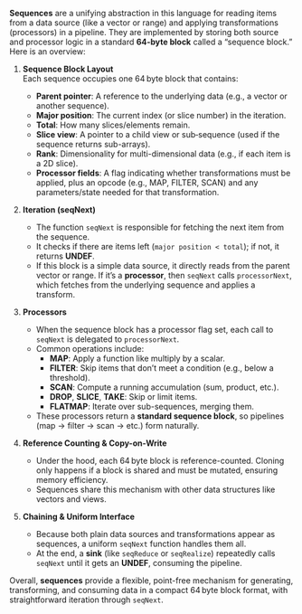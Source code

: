 **Sequences** are a unifying abstraction in this language for reading items from a data source (like a vector or range) and applying transformations (processors) in a pipeline. They are implemented by storing both source and processor logic in a standard **64-byte block** called a “sequence block.” Here is an overview:

1. **Sequence Block Layout**  
   Each sequence occupies one 64 byte block that contains:
   - **Parent pointer**: A reference to the underlying data (e.g., a vector or another sequence).  
   - **Major position**: The current index (or slice number) in the iteration.  
   - **Total**: How many slices/elements remain.  
   - **Slice view**: A pointer to a child view or sub‐sequence (used if the sequence returns sub-arrays).  
   - **Rank**: Dimensionality for multi-dimensional data (e.g., if each item is a 2D slice).  
   - **Processor fields**: A flag indicating whether transformations must be applied, plus an opcode (e.g., MAP, FILTER, SCAN) and any parameters/state needed for that transformation.

2. **Iteration (seqNext)**  
   - The function `seqNext` is responsible for fetching the next item from the sequence.  
   - It checks if there are items left (`major position < total`); if not, it returns **UNDEF**.  
   - If this block is a simple data source, it directly reads from the parent vector or range. If it’s a **processor**, then `seqNext` calls `processorNext`, which fetches from the underlying sequence and applies a transform.

3. **Processors**  
   - When the sequence block has a processor flag set, each call to `seqNext` is delegated to `processorNext`.  
   - Common operations include:
     - **MAP**: Apply a function like multiply by a scalar.  
     - **FILTER**: Skip items that don’t meet a condition (e.g., below a threshold).  
     - **SCAN**: Compute a running accumulation (sum, product, etc.).  
     - **DROP**, **SLICE**, **TAKE**: Skip or limit items.  
     - **FLATMAP**: Iterate over sub-sequences, merging them.  
   - These processors return a **standard sequence block**, so pipelines (map → filter → scan → etc.) form naturally.

4. **Reference Counting & Copy-on-Write**  
   - Under the hood, each 64 byte block is reference-counted. Cloning only happens if a block is shared and must be mutated, ensuring memory efficiency.  
   - Sequences share this mechanism with other data structures like vectors and views.

5. **Chaining & Uniform Interface**  
   - Because both plain data sources and transformations appear as sequences, a uniform `seqNext` function handles them all.  
   - At the end, a **sink** (like `seqReduce` or `seqRealize`) repeatedly calls `seqNext` until it gets an **UNDEF**, consuming the pipeline.

Overall, **sequences** provide a flexible, point-free mechanism for generating, transforming, and consuming data in a compact 64 byte block format, with straightforward iteration through `seqNext`.